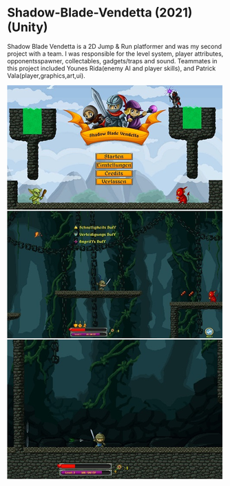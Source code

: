 # Shadow-Blade-Vendetta (2021)(Unity)

Shadow Blade Vendetta is a 2D Jump & Run platformer and was my second project with a team. I was responsible for the level system, player attributes, opponentsspawner, collectables, gadgets/traps and sound. Teammates in this project included Younes Rida(enemy AI and player skills), and Patrick Vala(player,graphics,art,ui).

<img src='https://github.com/KazrailDxD/Shadow-Blade-Vendetta/blob/main/Shadow%20Blade%20Vendetta.jpg' > <img src='https://github.com/KazrailDxD/Shadow-Blade-Vendetta/blob/main/Shadow%20Blade%20Venedtta%201.jpg' > <img src='https://github.com/KazrailDxD/Shadow-Blade-Vendetta/blob/main/Shadow%20Blade%20Vendetta%200.jpg' >
